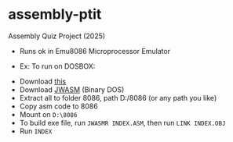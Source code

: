# assembly-ptit
Assembly Quiz Project (2025)

- Runs ok in Emu8086 Microprocessor Emulator



- Ex: To run on DOSBOX:
+ Download [this](https://drive.google.com/file/d/1DoQrdZ6WJOGZwa-EuDXU-DnCHBtf2tl8/view)
+ Download [JWASM](https://www.japheth.de/JWasm.html) (Binary DOS)
+ Extract all to folder 8086, path D:/8086 (or any path you like)
+ Copy asm code to 8086
+ Mount on `D:\8086`
+ To build exe file, run `JWASMR INDEX.ASM`, then run `LINK INDEX.OBJ`
+ Run `INDEX`